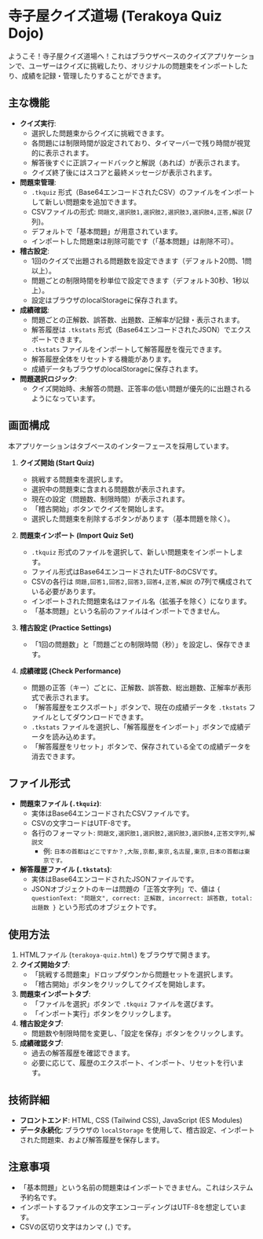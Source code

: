 # 寺子屋クイズ道場 (Terakoya Quiz Dojo)

ようこそ！寺子屋クイズ道場へ！これはブラウザベースのクイズアプリケーションで、ユーザーはクイズに挑戦したり、オリジナルの問題束をインポートしたり、成績を記録・管理したりすることができます。

## 主な機能

* **クイズ実行**:
    * 選択した問題束からクイズに挑戦できます。
    * 各問題には制限時間が設定されており、タイマーバーで残り時間が視覚的に表示されます。
    * 解答後すぐに正誤フィードバックと解説（あれば）が表示されます。
    * クイズ終了後にはスコアと最終メッセージが表示されます。
* **問題束管理**:
    * `.tkquiz` 形式（Base64エンコードされたCSV）のファイルをインポートして新しい問題束を追加できます。
    * CSVファイルの形式: `問題文,選択肢1,選択肢2,選択肢3,選択肢4,正答,解説` (7列)。
    * デフォルトで「基本問題」が用意されています。
    * インポートした問題束は削除可能です（「基本問題」は削除不可）。
* **稽古設定**:
    * 1回のクイズで出題される問題数を設定できます（デフォルト20問、1問以上）。
    * 問題ごとの制限時間を秒単位で設定できます（デフォルト30秒、1秒以上）。
    * 設定はブラウザのlocalStorageに保存されます。
* **成績確認**:
    * 問題ごとの正解数、誤答数、出題数、正解率が記録・表示されます。
    * 解答履歴は `.tkstats` 形式（Base64エンコードされたJSON）でエクスポートできます。
    * `.tkstats` ファイルをインポートして解答履歴を復元できます。
    * 解答履歴全体をリセットする機能があります。
    * 成績データもブラウザのlocalStorageに保存されます。
* **問題選択ロジック**:
    * クイズ開始時、未解答の問題、正答率の低い問題が優先的に出題されるようになっています。

## 画面構成

本アプリケーションはタブベースのインターフェースを採用しています。

1.  **クイズ開始 (Start Quiz)**
    * 挑戦する問題束を選択します。
    * 選択中の問題束に含まれる問題数が表示されます。
    * 現在の設定（問題数、制限時間）が表示されます。
    * 「稽古開始」ボタンでクイズを開始します。
    * 選択した問題束を削除するボタンがあります（基本問題を除く）。

2.  **問題束インポート (Import Quiz Set)**
    * `.tkquiz` 形式のファイルを選択して、新しい問題束をインポートします。
    * ファイル形式はBase64エンコードされたUTF-8のCSVです。
    * CSVの各行は `問題,回答1,回答2,回答3,回答4,正答,解説` の7列で構成されている必要があります。
    * インポートされた問題束名はファイル名（拡張子を除く）になります。
    * 「基本問題」という名前のファイルはインポートできません。

3.  **稽古設定 (Practice Settings)**
    * 「1回の問題数」と「問題ごとの制限時間（秒）」を設定し、保存できます。

4.  **成績確認 (Check Performance)**
    * 問題の正答（キー）ごとに、正解数、誤答数、総出題数、正解率が表形式で表示されます。
    * 「解答履歴をエクスポート」ボタンで、現在の成績データを `.tkstats` ファイルとしてダウンロードできます。
    * `.tkstats` ファイルを選択し、「解答履歴をインポート」ボタンで成績データを読み込めます。
    * 「解答履歴をリセット」ボタンで、保存されている全ての成績データを消去できます。

## ファイル形式

* **問題束ファイル (`.tkquiz`)**:
    * 実体はBase64エンコードされたCSVファイルです。
    * CSVの文字コードはUTF-8です。
    * 各行のフォーマット: `問題文,選択肢1,選択肢2,選択肢3,選択肢4,正答文字列,解説文`
        * 例: `日本の首都はどこですか？,大阪,京都,東京,名古屋,東京,日本の首都は東京です。`
* **解答履歴ファイル (`.tkstats`)**:
    * 実体はBase64エンコードされたJSONファイルです。
    * JSONオブジェクトのキーは問題の「正答文字列」で、値は `{ questionText: "問題文", correct: 正解数, incorrect: 誤答数, total: 出題数 }` という形式のオブジェクトです。

## 使用方法

1.  HTMLファイル (`terakoya-quiz.html`) をブラウザで開きます。
2.  **クイズ開始タブ**:
    * 「挑戦する問題束」ドロップダウンから問題セットを選択します。
    * 「稽古開始」ボタンをクリックしてクイズを開始します。
3.  **問題束インポートタブ**:
    * 「ファイルを選択」ボタンで `.tkquiz` ファイルを選びます。
    * 「インポート実行」ボタンをクリックします。
4.  **稽古設定タブ**:
    * 問題数や制限時間を変更し、「設定を保存」ボタンをクリックします。
5.  **成績確認タブ**:
    * 過去の解答履歴を確認できます。
    * 必要に応じて、履歴のエクスポート、インポート、リセットを行います。

## 技術詳細

* **フロントエンド**: HTML, CSS (Tailwind CSS), JavaScript (ES Modules)
* **データ永続化**: ブラウザの `localStorage` を使用して、稽古設定、インポートされた問題束、および解答履歴を保存します。

## 注意事項

* 「基本問題」という名前の問題束はインポートできません。これはシステム予約名です。
* インポートするファイルの文字エンコーディングはUTF-8を想定しています。
* CSVの区切り文字はカンマ (`,`) です。